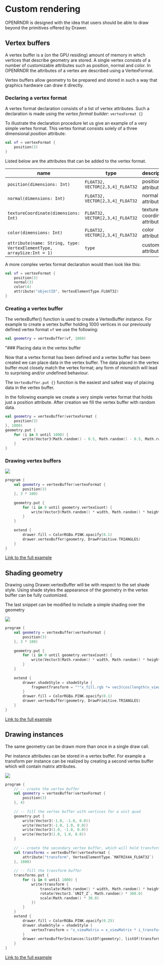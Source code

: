 
# Custom rendering

OPENRNDR is designed with the idea that users should be able to draw beyond the primitives offered by
Drawer.

## Vertex buffers

A vertex buffer is a (on the GPU residing) amount of memory in which vertices that describe geometry are
stored. A single vertex consists of a number of customizable attributes such as position, normal and color. In OPENRNDR
the attributes of a vertex are described using a VertexFormat.

Vertex buffers allow geometry to be prepared and stored in such a way that graphics hardware can draw it directly. 

### Declaring a vertex format

A vertex format declaration consists of a list of vertex attributes. Such a declaration is made using the
_vertex format builder_: `vertexFormat {}`

To illustrate the declaration procedure let us give an example of a very simple vertex format. This vertex format
consists solely of a three dimensional _position_ attribute:

```kotlin
val vf = vertexFormat {
    position(3)
}
```

Listed below are the attributes that can be added to the vertex format.

name                                                                  | type      | description
----------------------------------------------------------------------|-----------|-------------------------------
`position(dimensions: Int)`                                           | `FLOAT32, VECTOR[2,3,4]_FLOAT32` | position attribute
`normal(dimensions: Int)`                                             | `FLOAT32, VECTOR[2,3,4]_FLOAT32` | normal attribute
`textureCoordinate(dimensions: Int)`                                  | `FLOAT32, VECTOR[2,3,4]_FLOAT32` | texture coordinate attribute
`color(dimensions: Int)`                                              | `FLOAT32, VECTOR[2,3,4]_FLOAT32` | color attribute
`attribute(name: String, type: VertexElementType, arraySize:Int = 1)` | `type`    | custom attribute

A more complex vertex format declaration would then look like this:

```kotlin
val vf = vertexFormat {
    position(3)
    normal(3)
    color(4)
    attribute("objectID", VertexElementType.FLOAT32)
}
```

### Creating a vertex buffer

The vertexBuffer() function is used to create a VertexBuffer instance. For example to create a vertex
buffer holding 1000 vertices in our previously defined vertex format `vf` we use the following:

```kotlin
val geometry = vertexBuffer(vf, 1000)
```

"### Placing data in the vertex buffer

Now that a vertex format has been defined and a vertex buffer has been created we can place data in the
vertex buffer. The data placed in the vertex buffer must closely match the vertex format; any form of mismatch will lead
to surprising and/or undefined behaviour.

The `VertexBuffer.put {}` function is the easiest and safest way of placing data in the vertex buffer.

In the following example we create a very simple vertex format that holds just a position attribute. After creation we
fill the vertex buffer with random data.

```kotlin
val geometry = vertexBuffer(vertexFormat {
    position(3)
}, 1000)
geometry.put {
    for (i in 0 until 1000) {
        write(Vector3(Math.random() - 0.5, Math.random() - 0.5, Math.random() - 0.5))
    }
}
```

### Drawing vertex buffers

<img src="media/custom-rendering-001.png"/>

```kotlin
program {
    val geometry = vertexBuffer(vertexFormat {
        position(3)
    }, 3 * 100)
    
    geometry.put {
        for (i in 0 until geometry.vertexCount) {
            write(Vector3(Math.random() * width, Math.random() * height, 0.0))
        }
    }
    
    extend {
        drawer.fill = ColorRGBa.PINK.opacify(0.1)
        drawer.vertexBuffer(geometry, DrawPrimitive.TRIANGLES)
    }
}
```

[Link to the full example](https://github.com/openrndr/openrndr-examples/blob/master/src/main/kotlin/examples/06_Advanced_drawing/C05_Custom_rendering000.kt)

## Shading geometry

Drawing using Drawer.vertexBuffer will be with respect to the set shade style. Using shade styles the appearance of the geometry in the vertex buffer can be fully customized.

The last snippet can be modified to include a simple shading over the geometry

<img src="media/custom-rendering-002.png"/>

```kotlin
program {
    val geometry = vertexBuffer(vertexFormat {
        position(3)
    }, 3 * 100)
    
    geometry.put {
        for (i in 0 until geometry.vertexCount) {
            write(Vector3(Math.random() * width, Math.random() * height, 0.00))
        }
    }
    
    extend {
        drawer.shadeStyle = shadeStyle {
            fragmentTransform = """x_fill.rgb *= vec3(cos(length(v_viewPosition))*0.4+0.6);"""
        }
        drawer.fill = ColorRGBa.PINK.opacify(0.1)
        drawer.vertexBuffer(geometry, DrawPrimitive.TRIANGLES)
    }
}
```

[Link to the full example](https://github.com/openrndr/openrndr-examples/blob/master/src/main/kotlin/examples/06_Advanced_drawing/C05_Custom_rendering001.kt)

## Drawing instances

The same geometry can be drawn more than once in a single draw call.

Per instance attributes can be stored in a vertex buffer. For example a transform per instance can be realized by
creating a second vertex buffer which will contain matrix attributes.

<img src="media/custom-rendering-003.png"/>

```kotlin
program {
    // -- create the vertex buffer
    val geometry = vertexBuffer(vertexFormat {
        position(3)
    }, 4)
    
    // -- fill the vertex buffer with vertices for a unit quad
    geometry.put {
        write(Vector3(-1.0, -1.0, 0.0))
        write(Vector3(-1.0, 1.0, 0.0))
        write(Vector3(1.0, -1.0, 0.0))
        write(Vector3(1.0, 1.0, 0.0))
    }
    
    // -- create the secondary vertex buffer, which will hold transformations
    val transforms = vertexBuffer(vertexFormat {
        attribute("transform", VertexElementType.`MATRIX44_FLOAT32`)
    }, 1000)
    
    // -- fill the transform buffer
    transforms.put {
        for (i in 0 until 1000) {
            write(transform {
                translate(Math.random() * width, Math.random() * height)
                rotate(Vector3.`UNIT_Z`, Math.random() * 360.0)
                scale(Math.random() * 30.0)
            })
        }
    }
    extend {
        drawer.fill = ColorRGBa.PINK.opacify(0.25)
        drawer.shadeStyle = shadeStyle {
            vertexTransform = "x_viewMatrix = x_viewMatrix * i_transform;"
        }
        drawer.vertexBufferInstances(listOf(geometry), listOf(transforms), DrawPrimitive.`TRIANGLE_STRIP`, 1000)
    }
}
```

[Link to the full example](https://github.com/openrndr/openrndr-examples/blob/master/src/main/kotlin/examples/06_Advanced_drawing/C05_Custom_rendering002.kt)
